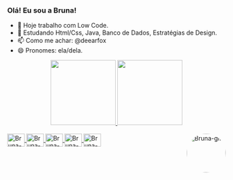 ### Olá! Eu sou a Bruna!


- 🔭 Hoje trabalho com Low Code.
- 🌱 Estudando Html/Css, Java, Banco de Dados, Estratégias de Design. 
- 📫 Como me achar: @deearfox
- 😄 Pronomes: ela/dela.

<div align="center">
  <a href="https://github.com/deearfox">
  <img height="150em" src="https://github-readme-stats.vercel.app/api?username=deearfox&show_icons=true&theme=blueberry&include_all_commits=true&count_private=true"/>
  <img height="150em" src="https://github-readme-stats.vercel.app/api/top-langs/?username=deearfox&layout=compact&langs_count=7&theme=blueberry"/>
</div>
  
  <div style="display: inline_block"><br>
  <img align="center" alt="Bruna-JS" height="30" width="40" src="https://cdn.jsdelivr.net/gh/devicons/devicon/icons/java/java-original.svg"/>     
  <img align="center" alt="Bruna-JS" height="30" width="40" src="https://cdn.jsdelivr.net/gh/devicons/devicon/icons/python/python-original.svg"/> 
  <img align="center" alt="Bruna-JS" height="30" width="40" src="https://cdn.jsdelivr.net/gh/devicons/devicon/icons/html5/html5-original.svg"/>
  <img align="center" alt="Bruna-JS" height="30" width="40" src="https://cdn.jsdelivr.net/gh/devicons/devicon/icons/css3/css3-original.svg"/>  
  <img align="center" alt="Bruna-JS" height="30" width="40" src="https://cdn.jsdelivr.net/gh/devicons/devicon/icons/csharp/csharp-original.svg"/> 
    
    
  <img align="right" alt="Bruna-gif" height="90" style="border-radius:50px;" src="https://user-images.githubusercontent.com/96439119/164053445-56bd2866-860b-4103-b94a-50d553116f72.gif">
</div>
  
##
  
<div> 
  
  
 
</div>
  

  
